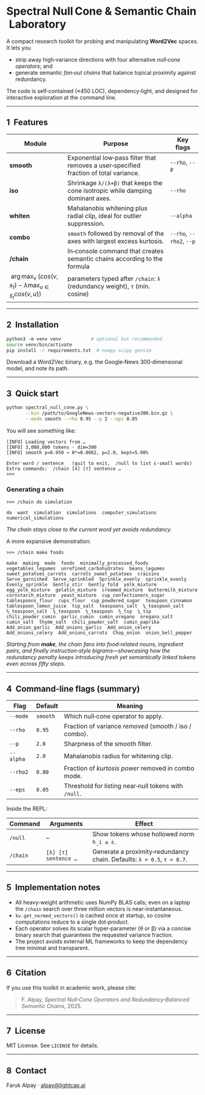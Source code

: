 # Spectral Null Cone & Semantic Chain Laboratory

A compact research toolkit for probing and manipulating **Word2Vec** spaces.  It lets you

* strip away high‑variance directions with four alternative *null‑cone operators*; and
* generate semantic *fan‑out chains* that balance topical proximity against redundancy.

The code is self‑contained (≈450 LOC), dependency‑light, and designed for interactive exploration at the command line.

---

## 1  Features

| Module                                                                      | Purpose                                                                               | Key flags                |
| --------------------------------------------------------------------------- | ------------------------------------------------------------------------------------- | ------------------------ |
| **smooth**                                                                  | Exponential low‑pass filter that removes a user‑specified fraction of total variance. | `--rho`, `--p`           |
| **iso**                                                                     | Shrinkage `λ/(λ+β)` that keeps the cone isotropic while damping dominant axes.        | `--rho`                  |
| **whiten**                                                                  | Mahalanobis whitening plus radial clip, ideal for outlier suppression.                | `--alpha`                |
| **combo**                                                                   | `smooth` followed by removal of the axes with largest excess kurtosis.                | `--rho`, `--rho2`, `--p` |
| **/chain**                                                                  | In‑console command that creates semantic chains according to the formula              |                          |
| $\;\arg\max_v\;\big(cos(v,x_t)\; -\; \lambda\max_{u\in S_t}cos(v,u)\big)\;$ | parameters typed after `/chain`: `λ` (redundancy weight), `τ` (min. cosine)           |                          |

---

## 2  Installation

```bash
python3 ‑m venv venv           # optional but recommended
source venv/bin/activate
pip install -r requirements.txt  # numpy scipy gensim
```

Download a Word2Vec binary, e.g. the Google‑News 300‑dimensional model, and note its path.

---

## 3  Quick start

```bash
python spectral_null_cone.py \
       --bin /path/to/GoogleNews-vectors-negative300.bin.gz \
       --mode smooth --rho 0.95 --p 2 --eps 0.05
```

You will see something like:

```
[INFO] Loading vectors from …
[INFO] 3,000,000 tokens · dim=300
[INFO] smooth ρ=0.950 → θ*=0.0062, p=2.0, kept=5.00%

Enter word / sentence   (quit to exit,  /null to list ε-small words)
Extra commands:  /chain [λ] [τ] sentence …
>>>
```

### Generating a chain

```text
>>> /chain do simulation

do  want  simulation  simulations  computer_simulations  numerical_simulations
```

*The chain stays close to the current word yet avoids redundancy.*

A more expansive demonstration:

```text
>>> /chain make foods

make  making  made  foods  minimally_processed_foods  vegetables_legumes  unrefined_carbohydrates  beans_legumes  sweet_potatoes_carrots  carrots_sweet_potatoes  craisins  Serve_garnished  Serve_sprinkled  Sprinkle_evenly  sprinkle_evenly  Evenly_sprinkle  Gently_stir  Gently_fold  yolk_mixture  egg_yolk_mixture  gelatin_mixture  creamed_mixture  buttermilk_mixture  cornstarch_mixture  yeast_mixture  cup_confectioners_sugar  tablespoons_flour  cups_flour  cup_powdered_sugar  teaspoon_cinnamon  tablespoon_lemon_juice  tsp_salt  teaspoons_salt  ¼_teaspoon_salt  ½_teaspoon_salt  ¼_teaspoon  ½_teaspoon  ½_tsp  ¼_tsp  chili_powder_cumin  garlic_cumin  cumin_oregano  oregano_salt  cumin_salt  thyme_salt  chili_powder_salt  cumin_paprika  Add_onion_garlic  Add_onions_garlic  Add_onion_celery  Add_onions_celery  Add_onions_carrots  Chop_onion  onion_bell_pepper
```

*Starting from **make**, the chain fans into food‑related nouns, ingredient pairs, and finally instruction‑style bigrams—showcasing how the redundancy penalty keeps introducing fresh yet semantically linked tokens even across fifty steps.*

---

## 4  Command‑line flags (summary)

| Flag      | Default  | Meaning                                                |
| --------- | -------- | ------------------------------------------------------ |
| `--mode`  | `smooth` | Which null‑cone operator to apply.                     |
| `--rho`   | `0.95`   | Fraction of variance *removed* (smooth / iso / combo). |
| `--p`     | `2.0`    | Sharpness of the smooth filter.                        |
| `--alpha` | `2.0`    | Mahalanobis radius for whitening clip.                 |
| `--rho2`  | `0.80`   | Fraction of *kurtosis power* removed in combo mode.    |
| `--eps`   | `0.05`   | Threshold for listing near‑null tokens with `/null`.   |

Inside the REPL:

| Command  | Arguments            | Effect                                                                 |
| -------- | -------------------- | ---------------------------------------------------------------------- |
| `/null`  | –                    | Show tokens whose hollowed norm `h_i ≤ ε`.                             |
| `/chain` | `[λ] [τ] sentence …` | Generate a proximity‑redundancy chain. Defaults: `λ = 0.5`, `τ = 0.7`. |

---

## 5  Implementation notes

* All heavy‑weight arithmetic uses NumPy BLAS calls; even on a laptop the `/chain` search over three million vectors is near‑instantaneous.
* `kv.get_normed_vectors()` is cached once at startup, so cosine computations reduce to a single dot‑product.
* Each operator solves its scalar hyper‑parameter (θ or β) via a concise binary search that guarantees the requested variance fraction.
* The project avoids external ML frameworks to keep the dependency tree minimal and transparent.

---

## 6  Citation

If you use this toolkit in academic work, please cite:

> F. Alpay, *Spectral Null‑Cone Operators and Redundancy‑Balanced Semantic Chains*, 2025.

---

## 7  License

MIT License.  See `LICENSE` for details.

---

## 8  Contact

Faruk Alpay  ·  [alpay@lightcap.ai](mailto:alpay@lightcap.ai)
